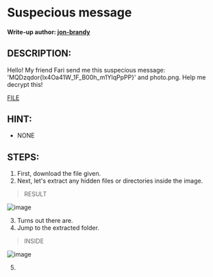 # Suspecious message 
#### Write-up author: [jon-brandy](https://github.com/jon-brandy)
## DESCRIPTION:
Hello! My friend Fari send me this suspecious message: 'MQDzqdor{Ix4Oa41W_1F_B00h_m1YlqPpPP}' and photo.png. Help me decrypt this! 

[FILE](https://github.com/Bread-Yolk/ctflearnwu/blob/1fc643b2370ab20d4fb984fe84fc812208b8269c/Assets/Crypto/Suspecious%20message/photo.png)

## HINT:
- NONE
## STEPS:
1. First, download the file given.
2. Next, let's extract any hidden files or directories inside the image.

> RESULT

![image](https://user-images.githubusercontent.com/70703371/195491750-223be580-f477-4cd2-9a03-28a07034f9c9.png)


3. Turns out there are.
4. Jump to the extracted folder.

> INSIDE

![image](https://user-images.githubusercontent.com/70703371/195491824-794db5cb-ef69-4fac-aaa9-d7c98724e648.png)


5. 
